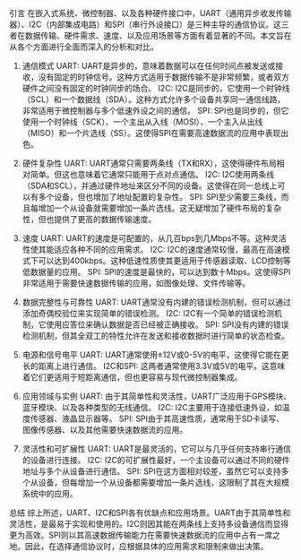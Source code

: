 

引言
在嵌入式系统、微控制器、以及各种硬件接口中，UART（通用异步收发传输器）、I2C（内部集成电路）和SPI（串行外设接口）是三种主导的通信协议。这三者在数据传输、硬件需求、速度、以及应用场景等方面有着显著的不同。本文旨在从各个方面进行全面而深入的分析和对比。

1. 通信模式
UART: UART是异步的，意味着数据可以在任何时间点被发送或接收，没有固定的时钟信号。这种方式适用于数据传输不是非常频繁，或者双方硬件之间没有固定的时钟同步的场合。
I2C: I2C是同步的，它使用一个时钟线（SCL）和一个数据线（SDA）。这种方式允许多个设备共享同一通信线路，非常适用于微控制器与多个低速外设之间的通信。
SPI: SPI也是同步的，但它使用一个时钟线（SCK）、一个主出从入线（MOSI）、一个主入从出线（MISO）和一个片选线（SS）。这使得SPI在需要高速数据流的应用中表现出色。

2. 硬件复杂性
UART: UART通常只需要两条线（TX和RX），这使得硬件布局相对简单。但这也意味着它通常只能用于点对点通信。
I2C: I2C使用两条线（SDA和SCL），并通过硬件地址来区分不同的设备。这使得在同一总线上可以有多个设备，但也增加了地址配置的复杂性。
SPI: SPI至少需要三条线，而且每增加一个从设备就需要增加一条片选线。这无疑增加了硬件布局的复杂性，但也提供了更高的数据传输速度。

3. 速度
UART: UART的速度是可配置的，从几百bps到几Mbps不等。这种灵活性使其能适应各种不同的应用需求。
I2C: I2C的速度通常较慢，最高在高速模式下可以达到400kbps。这种低速性质使其更适用于传感器读取、LCD控制等低数据量的应用。
SPI: SPI的速度是最快的，可以达到数十Mbps。这使得SPI非常适用于需要快速数据传输的应用，如图像处理、文件传输等。

4. 数据完整性与可靠性
UART: UART通常没有内建的错误检测机制，但可以通过添加奇偶校验位来实现简单的错误检测。
I2C: I2C有一个简单的错误检测机制，它使用应答位来确认数据是否已经被正确接收。
SPI: SPI没有内建的错误检测机制，但其全双工的特性允许在发送和接收数据时进行简单的状态检查。

5. 电源和信号电平
UART: UART通常使用±12V或0-5V的电平，这使得它能在更长的距离上进行通信。
I2C和SPI: 这两者通常使用3.3V或5V的电平。这意味着它们更适用于短距离通信，但也更容易与现代微控制器集成。

6. 应用领域与实例
UART: 由于其简单性和灵活性，UART广泛应用于GPS模块、蓝牙模块、以及各种类型的无线通信。
I2C: I2C主要用于连接低速外设，如温度传感器、液晶显示器等。
SPI: SPI由于其高速性质，通常用于SD卡读写、图像传感器、以及其他需要快速数据流的应用。

7. 灵活性和可扩展性
UART: UART是最灵活的，它可以与几乎任何支持串行通信的设备进行连接。
I2C: I2C的可扩展性最好，一个主设备可以通过不同的硬件地址与多个从设备进行通信。
SPI: SPI在这方面相对较差，虽然它可以支持多个从设备，但每增加一个从设备都需要增加一条片选线，这限制了其在大规模系统中的应用。

总结
综上所述，UART、I2C和SPI各有优缺点和应用场景。UART由于其简单性和灵活性，是最易于实现和使用的。I2C则因其能在两条线上支持多设备通信而显得更为高效。SPI则以其高速数据传输能力在需要快速数据流的应用中占有一席之地。因此，在选择通信协议时，应根据具体的应用需求和限制来做出决策。
